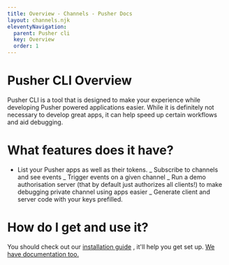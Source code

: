 ```yaml
---
title: Overview - Channels - Pusher Docs
layout: channels.njk
eleventyNavigation:
  parent: Pusher cli
  key: Overview
  order: 1
---
```


# Pusher CLI Overview

Pusher CLI is a tool that is designed to make your experience while developing Pusher powered applications easier. While it is definitely not necessary to develop great apps, it can help speed up certain workflows and aid debugging.

# What features does it have?

- List your Pusher apps as well as their tokens. _ Subscribe to channels and see events _ Trigger events on a given channel _ Run a demo authorisation server (that by default just authorizes all clients!) to make debugging private channel using apps easier _ Generate client and server code with your keys prefilled.

# How do I get and use it?

You should check out our [installation guide](/docs/channels/pusher_cli/installation) , it'll help you get set up. [We have documentation too.](/docs/channels/pusher_cli/documentation)

